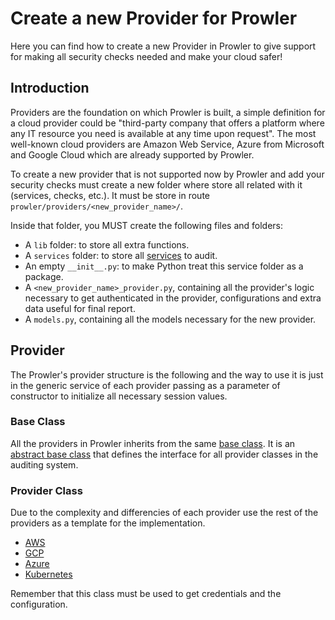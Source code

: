 
# Create a new Provider for Prowler

Here you can find how to create a new Provider in Prowler to give support for making all security checks needed and make your cloud safer!

## Introduction

Providers are the foundation on which Prowler is built, a simple definition for a cloud provider could be "third-party company that offers a platform where any IT resource you need is available at any time upon request". The most well-known cloud providers are Amazon Web Service, Azure from Microsoft and Google Cloud which are already supported by Prowler.

To create a new provider that is not supported now by Prowler and add your security checks must create a new folder where store all related with it (services, checks, etc.). It must be store in route `prowler/providers/<new_provider_name>/`.

Inside that folder, you MUST create the following files and folders:

- A `lib` folder: to store all extra functions.
- A `services` folder: to store all [services](./services.md) to audit.
- An empty `__init__.py`: to make Python treat this service folder as a package.
- A `<new_provider_name>_provider.py`, containing all the provider's logic necessary to get authenticated in the provider, configurations and extra data useful for final report.
- A `models.py`, containing all the models necessary for the new provider.

## Provider

The Prowler's provider structure is the following and the way to use it is just in the generic service of each provider passing as a parameter of constructor to initialize all necessary session values.

### Base Class

All the providers in Prowler inherits from the same [base class](https://github.com/prowler-cloud/prowler/blob/master/prowler/providers/common/provider.py). It is an [abstract base class](https://docs.python.org/3/library/abc.html) that defines the interface for all provider classes in the auditing system.

### Provider Class

Due to the complexity and differencies of each provider use the rest of the providers as a template for the implementation.

- [AWS](https://github.com/prowler-cloud/prowler/blob/master/prowler/providers/aws/aws_provider.py)
- [GCP](https://github.com/prowler-cloud/prowler/blob/master/prowler/providers/gcp/gcp_provider.py)
- [Azure](https://github.com/prowler-cloud/prowler/blob/master/prowler/providers/azure/azure_provider.py)
- [Kubernetes](https://github.com/prowler-cloud/prowler/blob/master/prowler/providers/kubernetes/kubernetes_provider.py)

Remember that this class must be used to get credentials and the configuration.

